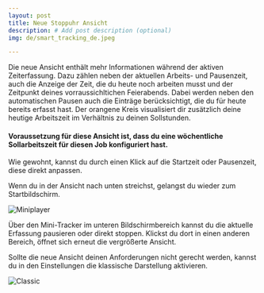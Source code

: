 ```yaml
---
layout: post
title: Neue Stoppuhr Ansicht
description: # Add post description (optional)
img: de/smart_tracking_de.jpeg

---
```


Die neue Ansicht enthält mehr Informationen während der aktiven Zeiterfassung. Dazu zählen neben der aktuellen Arbeits- und Pausenzeit, auch die Anzeige der Zeit, die du heute noch arbeiten musst und der Zeitpunkt deines vorraussichltichen Feierabends. 
Dabei werden neben den automatischen Pausen auch die Einträge berücksichtigt, die du für heute bereits erfasst hast. 
Der orangene Kreis visualisiert dir zusätzlich deine heutige Arbeitszeit im Verhältnis zu deinen Sollstunden.

#### Voraussetzung für diese Ansicht ist, dass du eine wöchentliche Sollarbeitszeit für diesen Job konfiguriert hast.

Wie gewohnt, kannst du durch einen Klick auf die Startzeit oder Pausenzeit, diese direkt anpassen.

Wenn du in der Ansicht nach unten streichst, gelangst du wieder zum Startbildschirm.

![Miniplayer]({{site.baseurl}}/assets/img/de/smart_tracking_mini_de.jpeg)

Über den Mini-Tracker im unteren Bildschirmbereich kannst du die aktuelle Erfassung pausieren oder direkt stoppen. Klickst du dort in einen anderen Bereich, öffnet sich erneut die vergrößerte Ansicht.

Sollte die neue Ansicht deinen Anforderungen nicht gerecht werden, kannst du in den Einstellungen die klassische Darstellung aktivieren.

![Classic]({{site.baseurl}}/assets/img/de/smart_tracking_settings_de.jpeg)
